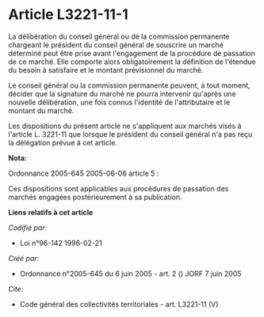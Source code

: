 # Article L3221-11-1

La délibération du conseil général ou de la commission permanente chargeant le président du conseil général de souscrire un
marché déterminé peut être prise avant l'engagement de la procédure de passation de ce marché. Elle comporte alors
obligatoirement la définition de l'étendue du besoin à satisfaire et le montant prévisionnel du marché. 

Le conseil général ou la commission permanente peuvent, à tout moment, décider que la signature du marché ne pourra
intervenir qu'après une nouvelle délibération, une fois connus l'identité de l'attributaire et le montant du marché. 

Les dispositions du présent article ne s'appliquent aux marchés visés à l'article L. 3221-11 que lorsque le président du
conseil général n'a pas reçu la délégation prévue à cet article.

**Nota:**

Ordonnance 2005-645 2005-06-06 article 5 : 

Ces dispositions sont applicables aux procédures de passation des marchés engagées postérieurement à sa publication.

**Liens relatifs à cet article**

_Codifié par_:

  - Loi n°96-142 1996-02-21

_Créé par_:

  - Ordonnance n°2005-645 du 6 juin 2005 - art. 2 () JORF 7 juin 2005

_Cite_:

  - Code général des collectivités territoriales - art. L3221-11 (V)
